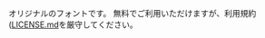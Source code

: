 オリジナルのフォントです。
無料でご利用いただけますが、利用規約([LICENSE.md]([https://github.com/Ruprous/Font-distribution/LICENSE.md)を厳守してください。
